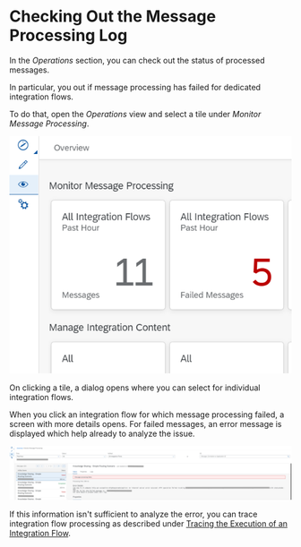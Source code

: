<!-- loio5612032c11aa4026a4860ac633a3a2cf -->

# Checking Out the Message Processing Log

In the *Operations* section, you can check out the status of processed messages.

In particular, you out if message processing has failed for dedicated integration flows.

To do that, open the *Operations* view and select a tile under *Monitor Message Processing*.

 ![](images/MPL_Best_Practices_1_2884d86.png) 

On clicking a tile, a dialog opens where you can select for individual integration flows.

When you click an integration flow for which message processing failed, a screen with more details opens. For failed messages, an error message is displayed which help already to analyze the issue.

 ![](images/MPL_Best_Practices_2_b77215b.png) 

If this information isn't sufficient to analyze the error, you can trace integration flow processing as described under [Tracing the Execution of an Integration Flow](tracing-the-execution-of-an-integration-flow-4ec27d3.md).


